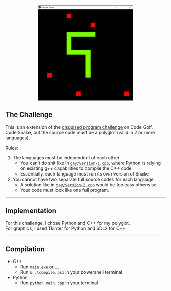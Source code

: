 <p align="center">
  <img src="demo.jpg" width=300 height=300 />
</p>

## The Challenge
This is an extension of the [disguised program challenge](https://codegolf.stackexchange.com/questions/15372/write-a-program-in-disguise) on Code Golf.  
Code Snake, but the source code must be a polyglot (valid in 2 or more languages).  

Rules:
1. The languages must be independent of each other
   - You can't do shit like in [`gay/version-1.cpp`](https://github.com/WAP-Industries/Polyglot-Snake/blob/main/gay/version-1.cpp), where Python is relying on existing g++ capabilities to compile the C++ code
   - Essentially, each language must run its own version of Snake
2. You cannot have two separate full source codes for each language
   - A solution like in [`gay/version-2.cpp`](https://github.com/WAP-Industries/Polyglot-Snake/blob/main/gay/version-2.cpp) would be too easy otherwise
   - Your code must look like one full program.

---

## Implementation
For this challenge, I chose Python and C++ for my polyglot.  
For graphics, I used Tkinter for Python and SDL2 for C++.  

---

## Compilation
- C++
    - Run `main.exe` or ...
    - Run `& .\compile.ps1` in your powershell terminal
- Python
    - Run `python main.cpp` in your terminal 
